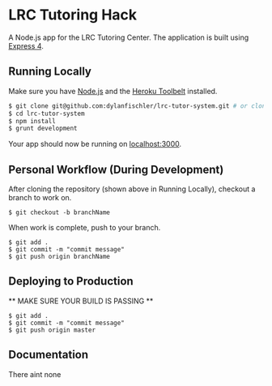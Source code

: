 # LRC Tutoring Hack

A Node.js app for the LRC Tutoring Center. 
The application is built using [Express 4](http://expressjs.com/).

## Running Locally

Make sure you have [Node.js](http://nodejs.org/) and the [Heroku Toolbelt](https://toolbelt.heroku.com/) installed.

```sh
$ git clone git@github.com:dylanfischler/lrc-tutor-system.git # or clone your own fork
$ cd lrc-tutor-system
$ npm install
$ grunt development
```

Your app should now be running on [localhost:3000](http://localhost:3000/).

## Personal Workflow (During Development)

After cloning the repository (shown above in Running Locally), checkout a branch to work on. 

```
$ git checkout -b branchName
```

When work is complete, push to your branch. 

```
$ git add .
$ git commit -m "commit message"
$ git push origin branchName
```

## Deploying to Production

** MAKE SURE YOUR BUILD IS PASSING **

```
$ git add .
$ git commit -m "commit message"
$ git push origin master
```

## Documentation

There aint none